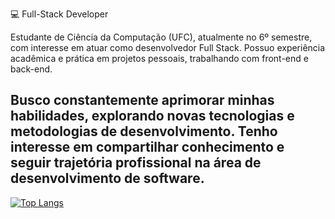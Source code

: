 💻 Full-Stack Developer

Estudante de Ciência da Computação (UFC), atualmente no 6º semestre, com interesse em atuar como desenvolvedor Full Stack. Possuo experiência acadêmica e prática em projetos pessoais, trabalhando com front-end e back-end.

Busco constantemente aprimorar minhas habilidades, explorando novas tecnologias e metodologias de desenvolvimento. Tenho interesse em compartilhar conhecimento e seguir trajetória profissional na área de desenvolvimento de software.
---
[![Top Langs](https://github-readme-stats.vercel.app/api/top-langs/?username=RaulRonald&layout=compact&theme=blueberry)](https://github.com/anuraghazra/github-readme-stats)

